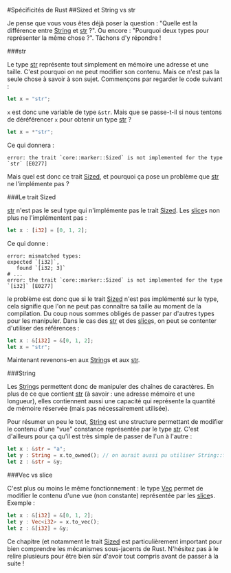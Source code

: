 #Spécificités de Rust
##Sized et String vs str

Je pense que vous vous êtes déjà poser la question : "Quelle est la différence entre [String](https://doc.rust-lang.org/std/string/struct.String.html) et [str](https://doc.rust-lang.org/std/primitive.str.html) ?". Ou encore : "Pourquoi deux types pour représenter la même chose ?". Tâchons d'y répondre !

###str

Le type [str](https://doc.rust-lang.org/std/primitive.str.html) représente tout simplement en mémoire une adresse et une taille. C'est pourquoi on ne peut modifier son contenu. Mais ce n'est pas la seule chose à savoir à son sujet. Commençons par regarder le code suivant :

```Rust
let x = "str";
```

`x` est donc une variable de type `&str`. Mais que se passe-t-il si nous tentons de déréférencer `x` pour obtenir un type [str](https://doc.rust-lang.org/std/primitive.str.html) ?

```Rust
let x = *"str";
```

Ce qui donnera :

```Shell
error: the trait `core::marker::Sized` is not implemented for the type `str` [E0277]
```

Mais quel est donc ce trait [Sized](https://doc.rust-lang.org/std/marker/trait.Sized.html), et pourquoi ça pose un problème que [str](https://doc.rust-lang.org/std/primitive.str.html) ne l'implémente pas ?

###Le trait Sized

[str](https://doc.rust-lang.org/std/primitive.str.html) n'est pas le seul type qui n'implémente pas le trait [Sized](https://doc.rust-lang.org/std/marker/trait.Sized.html). Les [slice](https://doc.rust-lang.org/std/primitive.slice.html)s non plus ne l'implémentent pas :

```Rust
let x : [i32] = [0, 1, 2];
```

Ce qui donne :

```Shell
error: mismatched types:
expected `[i32]`,
   found `[i32; 3]`
# ...
error: the trait `core::marker::Sized` is not implemented for the type `[i32]` [E0277]
```

le problème est donc que si le trait [Sized](https://doc.rust-lang.org/std/marker/trait.Sized.html) n'est pas implémenté sur le type, cela signifie que l'on ne peut pas connaître sa taille au moment de la compilation. Du coup nous sommes obligés de passer par d'autres types pour les manipuler. Dans le cas des [str](https://doc.rust-lang.org/std/primitive.str.html) et des [slice](https://doc.rust-lang.org/std/primitive.slice.html)s, on peut se contenter d'utiliser des références :

```Rust
let x : &[i32] = &[0, 1, 2];
let x = "str";
```

Maintenant revenons-en aux [String](https://doc.rust-lang.org/std/string/struct.String.html)s et aux [str](https://doc.rust-lang.org/std/primitive.str.html).

###String

Les [String](https://doc.rust-lang.org/std/string/struct.String.html)s permettent donc de manipuler des chaînes de caractères. En plus de ce que contient [str](https://doc.rust-lang.org/std/primitive.str.html) (à savoir : une adresse mémoire et une longueur), elles contiennent aussi une capacité qui représente la quantité de mémoire réservée (mais pas nécessairement utilisée).

Pour résumer un peu le tout, [String](https://doc.rust-lang.org/std/string/struct.String.html) est une structure permettant de modifier le contenu d'une "vue" constance représentée par le type [str](https://doc.rust-lang.org/std/primitive.str.html). C'est d'ailleurs pour ça qu'il est très simple de passer de l'un à l'autre :

```Rust
let x : &str = "a";
let y : String = x.to_owned(); // on aurait aussi pu utiliser String::from
let z : &str = &y;
```

###Vec vs slice

C'est plus ou moins le même fonctionnement : le type [Vec](https://doc.rust-lang.org/std/vec/struct.Vec.html) permet de modifier le contenu d'une vue (non constante) représentée par les [slice](https://doc.rust-lang.org/std/primitive.slice.html)s. Exemple :

```Rust
let x : &[i32] = &[0, 1, 2];
let y : Vec<i32> = x.to_vec();
let z : &[i32] = &y;
```

Ce chapitre (et notamment le trait [Sized](https://doc.rust-lang.org/std/marker/trait.Sized.html) est particulièrement important pour bien comprendre les mécanismes sous-jacents de Rust. N'hésitez pas à le relire plusieurs pour être bien sûr d'avoir tout compris avant de passer à la suite !
